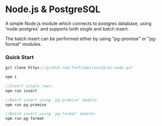 # Node.js & PostgreSQL 

A simple Node.js module which connects to postgres database, using 'node-postgres' and supports both single and batch insert.

The batch insert can be performed either by using "pg-promise" or "pg-format" modules.


### Quick Start

 ```js
git clone https://github.com/fsefidabi/postgres-node.git

npm i

//Insert single rows:
npm run insert

//Batch insert using 'pg-promise' module:
npm run pg-promise

//Batch insert using 'pg-format' module:
npm run pg-format
```
